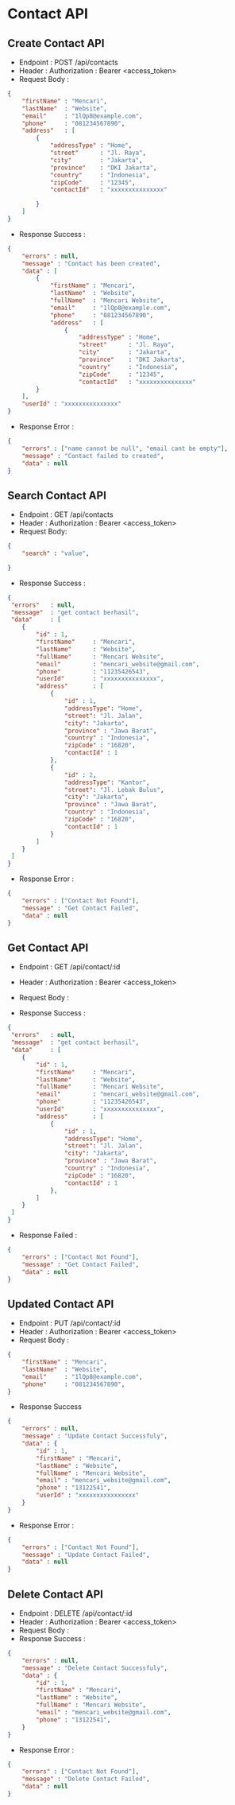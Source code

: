 # Contact API 

## Create Contact API

- Endpoint : POST /api/contacts
- Header : Authorization : Bearer <access_token>
- Request Body : 
```json
{
    "firstName" : "Mencari",
    "lastName"  : "Website",
    "email"     : "1lQp8@example.com",
    "phone"     : "081234567890",
    "address"   : [
        {
            "addressType" : "Home",
            "street"      : "Jl. Raya",
            "city"        : "Jakarta",
            "province"    : "DKI Jakarta",
            "country"     : "Indonesia",
            "zipCode"     : "12345",
            "contactId"   : "xxxxxxxxxxxxxxx"

        }
    ]
}
```

- Response Success : 
```json
{
    "errors" : null,
    "message" : "Contact has been created",
    "data" : [
        {
            "firstName" : "Mencari",
            "lastName"  : "Website",
            "fullName"  : "Mencari Website", 
            "email"     : "1lQp8@example.com",
            "phone"     : "081234567890",
            "address"   : [
                {
                    "addressType" : "Home",
                    "street"      : "Jl. Raya",
                    "city"        : "Jakarta",
                    "province"    : "DKI Jakarta",
                    "country"     : "Indonesia",
                    "zipCode"     : "12345",
                    "contactId"   : "xxxxxxxxxxxxxxx"
        }
    ],
    "userId" : "xxxxxxxxxxxxxxx"
}
```

- Response Error : 
```json
{
    "errors" : ["name cannot be null", "email cant be empty"],
    "message" : "Contact failed to created",
    "data" : null
}
```

## Search Contact API

- Endpoint : GET /api/contacts
- Header : Authorization : Bearer <access_token>
- Request Body: 
```json
{
    "search" : "value",

}
```

- Response Success : 
```json
{
 "errors"   : null,
 "message"  : "get contact berhasil",
 "data"     : [
    {
        "id" : 1,
        "firstName"     : "Mencari",
        "lastName"      : "Website",
        "fullName"      : "Mencari Website",
        "email"         : "mencari_website@gmail.com",
        "phone"         : "11235426543",
        "userId"        : "xxxxxxxxxxxxxxx",
        "address"       : [
            {
                "id" : 1,
                "addressType": "Home",
                "street": "Jl. Jalan",
                "city": "Jakarta",
                "province" : "Jawa Barat",
                "country" : "Indonesia",
                "zipCode" : "16820",
                "contactId" : 1
            },
            {
                "id" : 2,
                "addressType": "Kantor",
                "street": "Jl. Lebak Bulus",
                "city": "Jakarta",
                "province" : "Jawa Barat",
                "country" : "Indonesia",
                "zipCode" : "16820",
                "contactId" : 1
            }
        ]      
    }
 ]
}
```

- Response Error :

```json
{
    "errors" : ["Contact Not Found"],
    "message" : "Get Contact Failed",
    "data" : null 
}
```

## Get Contact API

- Endpoint : GET /api/contact/:id
- Header : Authorization : Bearer <access_token>
- Request Body : 

- Response Success :
```json
{
 "errors"   : null,
 "message"  : "get contact berhasil",
 "data"     : [
    {
        "id" : 1,
        "firstName"     : "Mencari",
        "lastName"      : "Website",
        "fullName"      : "Mencari Website",
        "email"         : "mencari_website@gmail.com",
        "phone"         : "11235426543",
        "userId"        : "xxxxxxxxxxxxxxx",
        "address"       : [
            {
                "id" : 1,
                "addressType": "Home",
                "street": "Jl. Jalan",
                "city": "Jakarta",
                "province" : "Jawa Barat",
                "country" : "Indonesia",
                "zipCode" : "16820",
                "contactId" : 1
            },
        ]      
    }
 ]
}
```

- Response Failed : 
```json
{
    "errors" : ["Contact Not Found"],
    "message" : "Get Contact Failed",
    "data" : null
}
```

## Updated Contact API

- Endpoint : PUT /api/contact/:id
- Header : Authorization : Bearer <access_token>
- Request Body :
```json
{
    "firstName" : "Mencari",
    "lastName"  : "Website",
    "email"     : "1lQp8@example.com",
    "phone"     : "081234567890",
}
```

- Response Success 
```json
{
    "errors" : null,
    "message" : "Update Contact Successfuly",
    "data" : {
        "id" : 1,
        "firstName" : "Mencari",
        "lastName" : "Website",
        "fullName" : "Mencari Website",
        "email" : "mencari_website@gmail.com",
        "phone" : "13122541",
        "userId" : "xxxxxxxxxxxxxxxx"
    }
}
```

- Response Error : 
```json
{
    "errors" : ["Contact Not Found"],
    "message" : "Update Contact Failed",
    "data" : null
}
```

## Delete Contact API

- Endpoint : DELETE /api/contact/:id
- Header : Authorization : Bearer <access_token>
- Request Body :
- Response Success :
```json
{
    "errors" : null,
    "message" : "Delete Contact Successfuly",
    "data" : {
        "id" : 1,
        "firstName" : "Mencari",
        "lastName" : "Website",
        "fullName" : "Mencari Website",
        "email" : "mencari_website@gmail.com",
        "phone" : "13122541",
    }
}
```

- Response Error :
```json
{
    "errors" : ["Contact Not Found"],
    "message" : "Delete Contact Failed",
    "data" : null
}
```